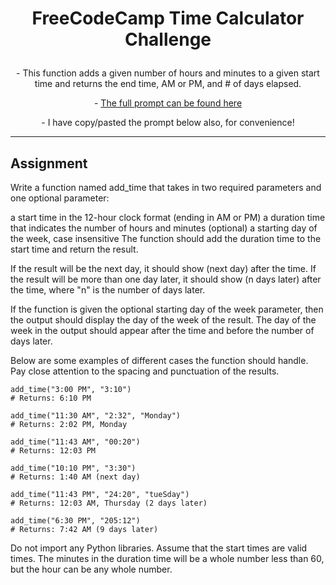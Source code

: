 # <p align="center"> FreeCodeCamp Time Calculator Challenge
<p align="center"> - This function adds a given number of hours and minutes to a given start time and returns the end time, AM or PM, and # of days elapsed. 
<p align="center"> - <a href="https://www.freecodecamp.org/learn/scientific-computing-with-python/scientific-computing-with-python-projects/time-calculator"> The full prompt can be found here </a>

<p align="center"> - I have copy/pasted the prompt below also, for convenience!

  -----

 ## Assignment

Write a function named add_time that takes in two required parameters and one optional parameter:

a start time in the 12-hour clock format (ending in AM or PM)
a duration time that indicates the number of hours and minutes
(optional) a starting day of the week, case insensitive
The function should add the duration time to the start time and return the result.

If the result will be the next day, it should show (next day) after the time. If the result will be more than one day later, it should show (n days later) after the time, where "n" is the number of days later.

If the function is given the optional starting day of the week parameter, then the output should display the day of the week of the result. The day of the week in the output should appear after the time and before the number of days later.

Below are some examples of different cases the function should handle. Pay close attention to the spacing and punctuation of the results.

```
add_time("3:00 PM", "3:10")
# Returns: 6:10 PM
```

```
add_time("11:30 AM", "2:32", "Monday")
# Returns: 2:02 PM, Monday
```
```
add_time("11:43 AM", "00:20")
# Returns: 12:03 PM
```
```
add_time("10:10 PM", "3:30")
# Returns: 1:40 AM (next day)
```
```
add_time("11:43 PM", "24:20", "tueSday")
# Returns: 12:03 AM, Thursday (2 days later)
```
```
add_time("6:30 PM", "205:12")
# Returns: 7:42 AM (9 days later)
```
Do not import any Python libraries. Assume that the start times are valid times. The minutes in the duration time will be a whole number less than 60, but the hour can be any whole number.
